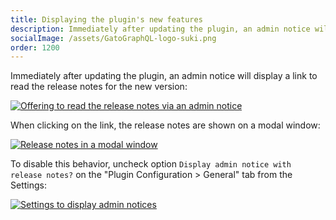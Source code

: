 ```yaml
---
title: Displaying the plugin's new features
description: Immediately after updating the plugin, an admin notice will display a link to read the release notes for the new version.
socialImage: /assets/GatoGraphQL-logo-suki.png
order: 1200
---
```


Immediately after updating the plugin, an admin notice will display a link to read the release notes for the new version:

<a href="/assets/guides/downstream/admin-notice-release-notes.png" target="_blank">![Offering to read the release notes via an admin notice](/assets/guides/downstream/admin-notice-release-notes.png "Offering to read the release notes via an admin notice")</a>

When clicking on the link, the release notes are shown on a modal window:

<a href="/assets/guides/downstream/release-notes-in-modal.png" target="_blank">![Release notes in a modal window](/assets/guides/downstream/release-notes-in-modal.png "Release notes in a modal window")</a>

To disable this behavior, uncheck option `Display admin notice with release notes?` on the "Plugin Configuration > General" tab from the Settings:

<a href="/assets/guides/downstream/display-admin-notices.png" target="_blank">![Settings to display admin notices](/assets/guides/downstream/display-admin-notices.png "Settings to display admin notices")</a>

